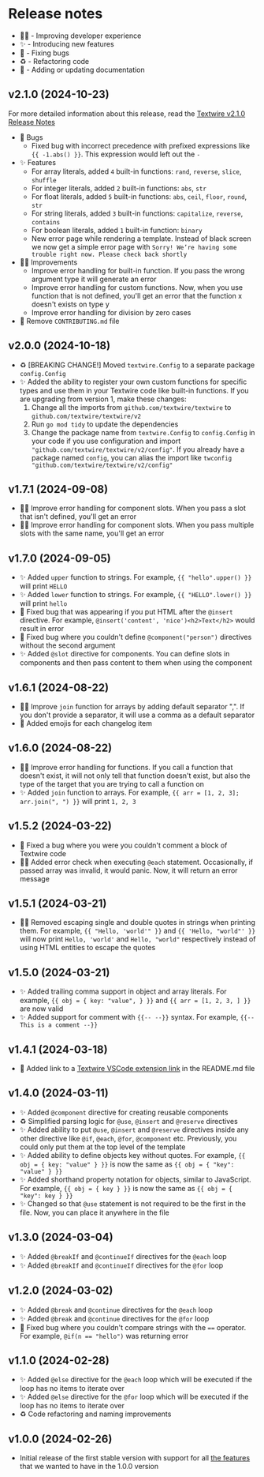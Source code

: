 # Release notes

* 🧑‍💻 - Improving developer experience
* ✨ - Introducing new features
* 🐛 - Fixing bugs
* ♻️ - Refactoring code
* 📝 - Adding or updating documentation

## v2.1.0 (2024-10-23)
For more detailed information about this release, read the [Textwire v2.1.0 Release Notes](https://textwire.github.io/blog/2024/10/23/textwire-v2.1.0-release-notes)

- 🐛 Bugs
    - Fixed bug with incorrect precedence with prefixed expressions like `{{ -1.abs() }}`. This expression would left out the `-`
- ✨ Features
    - For array literals, added `4` built-in functions: `rand`, `reverse`, `slice`, `shuffle`
    - For integer literals, added `2` built-in functions: `abs`, `str`
    - For float literals, added `5` built-in functions: `abs`, `ceil`, `floor`, `round`, `str`
    - For string literals, added `3` built-in functions: `capitalize`, `reverse`, `contains`
    - For boolean literals, added `1` built-in function: `binary`
    - New error page while rendering a template. Instead of black screen we now get a simple error page with `Sorry! We’re having some trouble right now. Please check back shortly`
- 🧑‍💻 Improvements
    - Improve error handling for built-in function. If you pass the wrong argument type it will generate an error
    - Improve error handling for custom functions. Now, when you use function that is not defined, you'll get an error that the function x doesn't exists on type y
    - Improve error handling for division by zero cases
- 📝 Remove `CONTRIBUTING.md` file

## v2.0.0 (2024-10-18)
- ♻️ [BREAKING CHANGE!] Moved `textwire.Config` to a separate package `config.Config`
- ✨ Added the ability to register your own custom functions for specific types and use them in your Textwire code like built-in functions. If you are upgrading from version 1, make these changes:
    1. Change all the imports from `github.com/textwire/textwire` to `github.com/textwire/textwire/v2`
    2. Run `go mod tidy` to update the dependencies
    3. Change the package name from `textwire.Config` to `config.Config` in your code if you use configuration and import `"github.com/textwire/textwire/v2/config"`. If you already have a package named `config`, you can alias the import like `twconfig "github.com/textwire/textwire/v2/config"`

## v1.7.1 (2024-09-08)
- 🧑‍💻 Improve error handling for component slots. When you pass a slot that isn't defined, you'll get an error
- 🧑‍💻 Improve error handling for component slots. When you pass multiple slots with the same name, you'll get an error

## v1.7.0 (2024-09-05)
- ✨ Added `upper` function to strings. For example, `{{ "hello".upper() }}` will print `HELLO`
- ✨ Added `lower` function to strings. For example, `{{ "HELLO".lower() }}` will print `hello`
- 🐛 Fixed bug that was appearing if you put HTML after the `@insert` directive. For example, `@insert('content', 'nice')<h2>Text</h2>` would result in error
- 🐛 Fixed bug where you couldn't define `@component("person")` directives without the second argument
- ✨ Added `@slot` directive for components. You can define slots in components and then pass content to them when using the component

## v1.6.1 (2024-08-22)
- 🧑‍💻 Improve `join` function for arrays by adding default separator ",". If you don't provide a separator, it will use a comma as a default separator
- 📝 Added emojis for each changelog item

## v1.6.0 (2024-08-22)
- 🧑‍💻 Improve error handling for functions. If you call a function that doesn't exist, it will not only tell that function doesn't exist, but also the type of the target that you are trying to call a function on
- ✨ Added `join` function to arrays. For example, `{{ arr = [1, 2, 3]; arr.join(", ") }}` will print `1, 2, 3`

## v1.5.2 (2024-03-22)
- 🐛 Fixed a bug where you were you couldn't comment a block of Textwire code
- 🧑‍💻 Added error check when executing `@each` statement. Occasionally, if passed array was invalid, it would panic. Now, it will return an error message

## v1.5.1 (2024-03-21)
- 🧑‍💻 Removed escaping single and double quotes in strings when printing them. For example, `{{ "Hello, 'world'" }}` and `{{ 'Hello, "world"' }}` will now print `Hello, 'world'` and `Hello, "world"` respectively instead of using HTML entities to escape the quotes

## v1.5.0 (2024-03-21)
- ✨ Added trailing comma support in object and array literals. For example, `{{ obj = { key: "value", } }}` and `{{ arr = [1, 2, 3, ] }}` are now valid
- ✨ Added support for comment with `{{-- --}}` syntax. For example, `{{-- This is a comment --}}`

## v1.4.1 (2024-03-18)
- 📝 Added link to a [Textwire VSCode extension link](https://marketplace.visualstudio.com/items?itemName=SerhiiCho.textwire) in the README.md file

## v1.4.0 (2024-03-11)
- ✨ Added `@component` directive for creating reusable components
- ♻️ Simplified parsing logic for `@use`, `@insert` and `@reserve` directives
- ✨ Added ability to put `@use`, `@insert` and `@reserve` directives inside any other directive like `@if`, `@each`, `@for`, `@component` etc. Previously, you could only put them at the top level of the template
- ✨ Added ability to define objects key without quotes. For example, `{{ obj = { key: "value" } }}` is now the same as `{{ obj = { "key": "value" } }}`
- ✨ Added shorthand property notation for objects, similar to JavaScript. For example, `{{ obj = { key } }}` is now the same as `{{ obj = { "key": key } }}`
- ✨ Changed so that `@use` statement is not required to be the first in the file. Now, you can place it anywhere in the file

## v1.3.0 (2024-03-04)
- ✨ Added `@breakIf` and `@continueIf` directives for the `@each` loop
- ✨ Added `@breakIf` and `@continueIf` directives for the `@for` loop

## v1.2.0 (2024-03-02)
- ✨ Added `@break` and `@continue` directives for the `@each` loop
- ✨ Added `@break` and `@continue` directives for the `@for` loop
- 🐛 Fixed bug where you couldn't compare strings with the `==` operator. For example, `@if(n == "hello")` was returning error

## v1.1.0 (2024-02-28)
- ✨ Added `@else` directive for the `@each` loop which will be executed if the loop has no items to iterate over
- ✨ Added `@else` directive for the `@for` loop which will be executed if the loop has no items to iterate over
- ♻️ Code refactoring and naming improvements

## v1.0.0 (2024-02-26)
- Initial release of the first stable version with support for all [the features](https://textwire.github.io/1.x/language-elements/) that we wanted to have in the 1.0.0 version